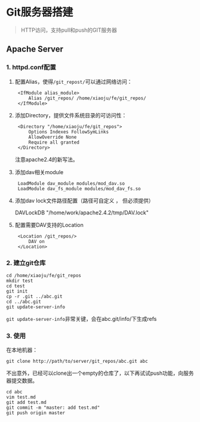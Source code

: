 # Git服务器搭建

> HTTP访问，支持pull和push的GIT服务器

## Apache Server


### 1. httpd.conf配置


1. 配置Alias，使得`/git_repost/`可以通过网络访问：

        <IfModule alias_module>
            Alias /git_repos/ /home/xiaoju/fe/git_repos/
        </IfModule>

2. 添加Directory，提供文件系统目录的可访问性：

        <Directory "/home/xiaoju/fe/git_repos">
            Options Indexes FollowSymLinks
            AllowOverride None
            Require all granted
        </Directory>        

    注意apache2.4的新写法。


3. 添加dav相关module

        LoadModule dav_module modules/mod_dav.so
        LoadModule dav_fs_module modules/mod_dav_fs.so

4. 添加dav lock文件路径配置（路径可自定义 ， 但必须提供）

    DAVLockDB "/home/work/apache2.4.2/tmp/DAV.lock"

5. 配置需要DAV支持的Location

        <Location /git_repos/>
            DAV on
        </Location>




### 2. 建立git仓库

    cd /home/xiaoju/fe/git_repos
    mkdir test
    cd test
    git init
    cp -r .git ../abc.git
    cd ../abc.git
    git update-server-info

`git update-server-info`非常关键，会在abc.git/info/下生成refs



### 3. 使用

在本地机器： 

    git clone http://path/to/server/git_repos/abc.git abc

不出意外，已经可以clone出一个empty的仓库了，以下再试试push功能，向服务器提交数据。

    cd abc
    vim test.md
    git add test.md
    git commit -m "master: add test.md"
    git push origin master





